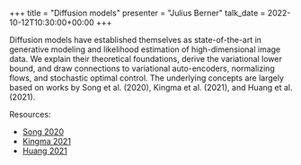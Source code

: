 +++
title = "Diffusion models"
presenter = "Julius Berner"
talk_date = 2022-10-12T10:30:00+00:00
+++

Diffusion models have established themselves as state-of-the-art in generative modeling and likelihood estimation of high-dimensional image data. We explain their theoretical foundations, derive the variational lower bound, and draw connections to variational auto-encoders, normalizing flows, and stochastic optimal control.
The underlying concepts are largely based on works by Song et al. (2020), Kingma et al. (2021), and Huang et al. (2021).

Resources:
- [Song 2020](https://arxiv.org/abs/2011.13456)
- [Kingma 2021](https://arxiv.org/abs/2107.00630)
- [Huang 2021](https://arxiv.org/abs/2106.02808)
